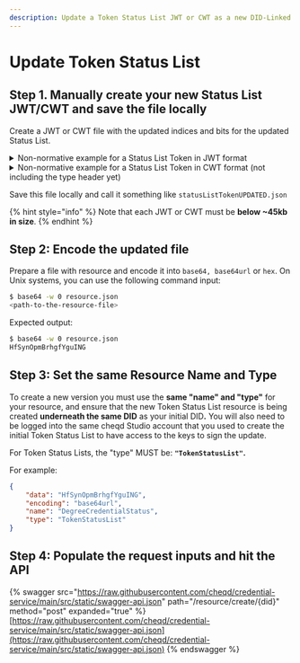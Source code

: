 ```yaml
---
description: Update a Token Status List JWT or CWT as a new DID-Linked Resource
---
```


# Update Token Status List

## Step 1. Manually create your new Status List JWT/CWT and save the file locally

Create a JWT or CWT file with the updated indices and bits for the updated Status List.

<details>

<summary>Non-normative example for a Status List Token in JWT format</summary>

```json
{
  "alg": "ES256",
  "kid": "12",
  "typ": "statuslist+jwt"
}
.
{
  "exp": 2291720170,
  "iat": 1686920170,
  "iss": "https://example.com",
  "status_list": {
    "bits": 3,
    "lst": "eNrbuRgAAhcBXQHutdpRiBFREinSjQfeTpXmdQfwefegD"
  },
  "sub": "https://example.com/statuslists/1"
}
```

</details>

<details>

<summary>Non-normative example for a Status List Token in CWT format (not including the type header yet)</summary>

```json
d28453a20126106e7374617475736c6973742b637774a1044231325860a502782168
747470733a2f2f6578616d706c652e636f6d2f7374617475736c697374732f310173
68747470733a2f2f6578616d706c652e636f6d061a648c5bea041a8898dfea19fffe
56a2646269747301636c73744a78dadbb918000217015d58400f2ca3772e10b09d5d
6ed56461f7cba1a816c6234072d1bb693db277048e5db5a4e64444492a9b781d6c7a
c9714db99cc7aadb3812ec90cab7794170bab5b473
```

</details>

Save this file locally and call it something like `statusListTokenUPDATED.json`

{% hint style="info" %}
Note that each JWT or CWT must be **below \~45kb in size**.
{% endhint %}

## Step 2: Encode the updated file

Prepare a file with resource and encode it into `base64, base64url` or `hex`. On Unix systems, you can use the following command input:

```bash
$ base64 -w 0 resource.json
<path-to-the-resource-file>
```

Expected output:

```bash
$ base64 -w 0 resource.json
HfSynOpmBrhgfYguING
```

## Step 3: Set the same Resource Name and Type

To create a new version you must use the **same "name" and "type"** for your resource, and ensure that the new Token Status List resource is being created **underneath the same DID** as your initial DI&#x44;**.** You will also need to be logged into the same cheqd Studio account that you used to create the initial Token Status List to have access to the keys to sign the update.

For Token Status Lists, the "type" MUST be: **`"TokenStatusList"`.**

For example:

```json
{
    "data": "HfSynOpmBrhgfYguING",
    "encoding": "base64url",
    "name": "DegreeCredentialStatus",
    "type": "TokenStatusList"
}
```

## Step 4: Populate the request inputs and hit the API

{% swagger src="https://raw.githubusercontent.com/cheqd/credential-service/main/src/static/swagger-api.json" path="/resource/create/{did}" method="post" expanded="true" %}
[https://raw.githubusercontent.com/cheqd/credential-service/main/src/static/swagger-api.json](https://raw.githubusercontent.com/cheqd/credential-service/main/src/static/swagger-api.json)
{% endswagger %}
